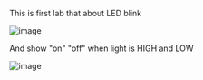 This is first lab that about LED blink


![image](https://github.com/sssNYz/STUDY/assets/156821601/32e16c9e-bc6f-4202-9783-e01832d42126)




And show "on" "off" when light is HIGH and LOW



![image](https://github.com/sssNYz/STUDY/assets/156821601/7cdd381b-fe1d-4d46-a70c-d926db482930)
